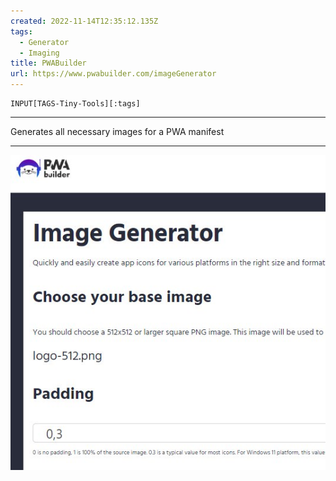 ```yaml
---
created: 2022-11-14T12:35:12.135Z
tags: 
  - Generator
  - Imaging
title: PWABuilder
url: https://www.pwabuilder.com/imageGenerator
---
```

```meta-bind
INPUT[TAGS-Tiny-Tools][:tags]
```

___
Generates all necessary images for a PWA manifest
___

![](_attachments/pwabuilder.jpg)

